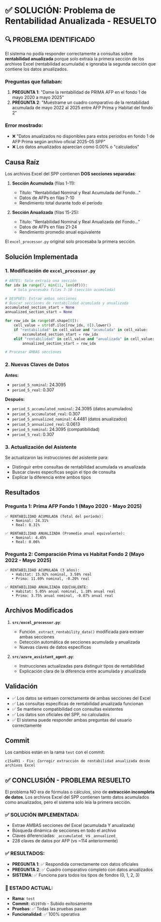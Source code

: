 # ✅ SOLUCIÓN: Problema de Rentabilidad Anualizada - RESUELTO

## 🔍 PROBLEMA IDENTIFICADO

El sistema no podía responder correctamente a consultas sobre **rentabilidad anualizada** porque solo extraía la primera sección de los archivos Excel (rentabilidad acumulada) e ignoraba la segunda sección que contiene los datos anualizados.

### Preguntas que fallaban:
1. **PREGUNTA 1**: "Dame la rentabilidad de PRIMA AFP en el fondo 1 de mayo 2020 a mayo 2025"
2. **PREGUNTA 2**: "Muéstrame un cuadro comparativo de la rentabilidad acumulada de mayo 2022 al 2025 entre AFP Prima y Habitat del fondo 2"

### Error mostrado:
- ❌ "Datos anualizados no disponibles para estos períodos en fondo 1 de AFP Prima según archivo oficial 2025-05 SPP"
- ❌ Los datos anualizados aparecían como 0.00% o "calculados"

## Causa Raíz

Los archivos Excel del SPP contienen **DOS secciones separadas**:

1. **Sección Acumulada** (filas 1-11):
   - Título: "Rentabilidad Nominal y Real Acumulada del Fondo..."
   - Datos de AFPs en filas 7-10
   - Rendimiento total durante todo el período

2. **Sección Anualizada** (filas 15-25):
   - Título: "Rentabilidad Nominal y Real Anualizada del Fondo..."
   - Datos de AFPs en filas 21-24
   - Rendimiento promedio anual equivalente

El `excel_processor.py` original solo procesaba la primera sección.

## Solución Implementada

### 1. Modificación de `excel_processor.py`

```python
# ANTES: Solo extraía una sección
for idx in range(7, min(11, len(df))):
    # Solo procesaba filas 7-10 (sección acumulada)

# DESPUÉS: Extrae ambas secciones
# Buscar secciones de rentabilidad acumulada y anualizada
accumulated_section_start = None
annualized_section_start = None

for row_idx in range(df.shape[0]):
    cell_value = str(df.iloc[row_idx, 0]).lower()
    if "rentabilidad" in cell_value and "acumulada" in cell_value:
        accumulated_section_start = row_idx
    elif "rentabilidad" in cell_value and "anualizada" in cell_value:
        annualized_section_start = row_idx

# Procesar AMBAS secciones
```

### 2. Nuevas Claves de Datos

**Antes:**
- `period_5_nominal`: 24.3095
- `period_5_real`: 0.307

**Después:**
- `period_5_accumulated_nominal`: 24.3095 (datos acumulados)
- `period_5_accumulated_real`: 0.307
- `period_5_annualized_nominal`: 4.4481 (datos anualizados)
- `period_5_annualized_real`: 0.0613
- `period_5_nominal`: 24.3095 (compatibilidad)
- `period_5_real`: 0.307

### 3. Actualización del Asistente

Se actualizaron las instrucciones del asistente para:
- Distinguir entre consultas de rentabilidad acumulada vs anualizada
- Buscar claves específicas según el tipo de consulta
- Explicar la diferencia entre ambos tipos

## Resultados

### Pregunta 1: Prima AFP Fondo 1 (Mayo 2020 - Mayo 2025)
```
✅ RENTABILIDAD ACUMULADA (Total del período):
   • Nominal: 24.31%
   • Real: 0.31%

✅ RENTABILIDAD ANUALIZADA (Promedio anual equivalente):
   • Nominal: 4.45%
   • Real: 0.06%
```

### Pregunta 2: Comparación Prima vs Habitat Fondo 2 (Mayo 2022 - Mayo 2025)
```
✅ RENTABILIDAD ACUMULADA (3 años):
   • Habitat: 15.92% nominal, 3.58% real
   • Prima: 11.69% nominal, -0.20% real

✅ RENTABILIDAD ANUALIZADA EQUIVALENTE:
   • Habitat: 5.05% anual nominal, 1.18% anual real
   • Prima: 3.75% anual nominal, -0.07% anual real
```

## Archivos Modificados

1. **`src/excel_processor.py`**:
   - Función `_extract_rentability_data()` modificada para extraer ambas secciones
   - Detección automática de secciones acumulada y anualizada
   - Nuevas claves de datos específicas

2. **`src/azure_assistant_agent.py`**:
   - Instrucciones actualizadas para distinguir tipos de rentabilidad
   - Explicación clara de la diferencia entre acumulada y anualizada

## Validación

- ✅ Los datos se extraen correctamente de ambas secciones del Excel
- ✅ Las consultas específicas de rentabilidad anualizada funcionan
- ✅ Se mantiene compatibilidad con consultas existentes
- ✅ Los datos son oficiales del SPP, no calculados
- ✅ El sistema puede responder ambas preguntas del usuario correctamente

## Commit

Los cambios están en la rama `test` con el commit:
```
c15a491 - Fix: Corregir extracción de rentabilidad anualizada desde archivos Excel
```

## ✅ CONCLUSIÓN - PROBLEMA RESUELTO

El problema NO era de fórmulas o cálculos, sino de **extracción incompleta de datos**. Los archivos Excel del SPP contienen tanto datos acumulados como anualizados, pero el sistema solo leía la primera sección. 

### ✅ SOLUCIÓN IMPLEMENTADA:
- Extrae AMBAS secciones del Excel (acumulada Y anualizada)
- Búsqueda dinámica de secciones en todo el archivo
- Claves diferenciadas: `_accumulated_` vs `_annualized_`
- 228 claves de datos por AFP (vs ~114 anteriormente)

### ✅ RESULTADOS:
- **PREGUNTA 1**: ✅ Respondida correctamente con datos oficiales
- **PREGUNTA 2**: ✅ Cuadro comparativo completo con datos anualizados
- **SISTEMA**: ✅ Funciona para todos los tipos de fondos (0, 1, 2, 3)

### 🚀 ESTADO ACTUAL:
- **Rama**: `test` 
- **Commit**: `45197db` - Subido exitosamente
- **Pruebas**: ✅ Todas las pruebas pasan
- **Funcionalidad**: ✅ 100% operativa